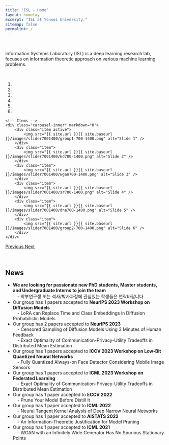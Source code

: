 ```yaml
---
title: "ISL - Home"
layout: homelay
excerpt: "ISL at Yonsei University."
sitemap: false
permalink: /
---
```


<p> &nbsp;</p>

Information Systems Laboratory (ISL) is a deep learning research lab, 
focuses on information theoretic approach on various machine learning problems.

<p> &nbsp;</p>


<div markdown="0" id="carousel" class="carousel slide" data-ride="carousel" data-interval="4000" data-pause="hover" >
    <!-- Menu -->
    <ol class="carousel-indicators">
        <li data-target="#carousel" data-slide-to="0" class="active"></li>
        <li data-target="#carousel" data-slide-to="1"></li>
        <li data-target="#carousel" data-slide-to="2"></li>
        <li data-target="#carousel" data-slide-to="3"></li>
        <li data-target="#carousel" data-slide-to="4"></li>
        <li data-target="#carousel" data-slide-to="5"></li>
    </ol>

    <!-- Items -->
    <div class="carousel-inner" markdown="0">
        <div class="item active">
            <img src="{{ site.url }}{{ site.baseurl }}/images/slider7001400/group1-700-1400.png" alt="Slide 1" />
        </div>
        <div class="item">
            <img src="{{ site.url }}{{ site.baseurl }}/images/slider7001400/kd700-1400.png" alt="Slide 2" />
        </div>
        <div class="item">
            <img src="{{ site.url }}{{ site.baseurl }}/images/slider7001400/wgan700-1400.png" alt="Slide 3" />
        </div>
        <div class="item">
            <img src="{{ site.url }}{{ site.baseurl }}/images/slider7001400/sr700-1400.png" alt="Slide 4" />
        </div>
        <div class="item">
            <img src="{{ site.url }}{{ site.baseurl }}/images/slider7001400/dna700-1400.png" alt="Slide 5" />
        </div>
        <div class="item">
            <img src="{{ site.url }}{{ site.baseurl }}/images/slider7001400/group2-700-1400.png" alt="Slide 6" />
        </div>
    </div>
  <a class="left carousel-control" href="#carousel" role="button" data-slide="prev">
    <span class="glyphicon glyphicon-chevron-left" aria-hidden="true"></span>
    <span class="sr-only">Previous</span>
  </a>
  <a class="right carousel-control" href="#carousel" role="button" data-slide="next">
    <span class="glyphicon glyphicon-chevron-right" aria-hidden="true"></span>
    <span class="sr-only">Next</span>
  </a>
</div>

<p> &nbsp;</p>


## News
<ul>
 <li> <b>We are  looking for passionate new PhD students, Master students, and Undergraduate Interns to join the team </b><br /> 
 &emsp;- 학부연구생 또는 석사/박사과정에 관심있는 학생들은 연락바랍니다</li>
<li> Our group has 1 papers accepted to <b>NeurIPS 2023 Workshop on Diffusion Models</b><br />
&emsp;- LoRA can Replace Time and Class Embeddings in Diffusion Probabilistic Models</li>
<li> Our group has 2 papers accepted to <b>NeurIPS 2023</b><br />
&emsp;- Censored Sampling of Diffusion Models Using 3 Minutes of Human Feedback<br />
&emsp;- Exact Optimality of Communication-Privacy-Utility Tradeoffs in Distributed Mean Estimation</li>
<li> Our group has 1 papers accepted to <b>ICCV 2023 Workshop on Low-Bit Quantized Neural Networks</b><br />
&emsp;- Fully Quantized Always-on Face Detector Considering Mobile Image Sensors</li>
<li> Our group has 1 papers accepted to <b>ICML 2023 Workshop on Federated Learning</b><br />
&emsp;- Exact Optimality of Communication-Privacy-Utility Tradeoffs in Distributed Mean Estimation</li>
<li> Our group has 1 paper accepted to <b>ECCV 2022</b><br />
&emsp;- Prune Your Model Before Distill It</li>
<li> Our group has 1 paper accepted to <b>ICML 2022</b><br />
&emsp;- Neural Tangent Kernel Analysis of Deep Narrow Neural Networks</li>
<li> Our group has 1 paper accepted to <b>AISTATS 2022</b><br />
&emsp;- An Information-Theoretic Justification for Model Pruning</li>
<li> Our group has 1 paper accepted to <b>ICML 2021</b><br />
&emsp;- WGAN with an Infinitely Wide Generator Has No Spurious Stationary Points</li>
</ul>

